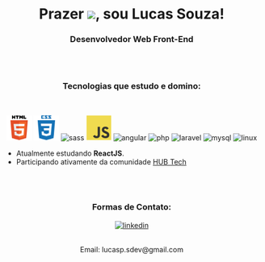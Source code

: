 <link rel="stylesheet" href="https://cdn.jsdelivr.net/gh/devicons/devicon@v2.11.0/devicon.min.css">

<h1 align="center">Prazer <img src="https://raw.githubusercontent.com/kaueMarques/kaueMarques/master/hi.gif" width="30px">, sou Lucas Souza!</h1>
<h3 align="center">Desenvolvedor Web <b>Front-End</b></h3>
<br>
<br>

<h3 align="center">Tecnologias que estudo e domino:</h3>
<br>
<p align="center">

<img src="https://raw.githubusercontent.com/devicons/devicon/master/icons/html5/html5-original-wordmark.svg" alt="html5"  width="50" height="50"/>
<img src="https://raw.githubusercontent.com/devicons/devicon/master/icons/css3/css3-plain-wordmark.svg" alt="css3"  width="50" height="50"/>
<img src="https://img.icons8.com/color/452/sass.png" alt="sass" width="50" height="50">
<img src="https://raw.githubusercontent.com/devicons/devicon/master/icons/javascript/javascript-original.svg" alt="javascript" width="50" height="50"/>
<img src="https://angular.io/assets/images/logos/angularjs/AngularJS-Shield.svg" alt="angular" width="50" height="50">
<img src="https://img.icons8.com/dusk/64/000000/php-logo.png" alt="php" width="50" height="50">
<img src="https://static-00.iconduck.com/assets.00/laravel-icon-497x512-uwybstke.png" alt="laravel" width="50" height="50">
<img src="https://img.icons8.com/ios/50/000000/mysql-logo.png" alt="mysql" width="50" height="50">
<img src="https://cdn.iconscout.com/icon/free/png-512/linux-17-570099.png" alt="linux" width="50" height="50">


* Atualmente estudando <b>ReactJS</b>.
* Participando ativamente da comunidade [HUB Tech](https://ahub.tech/discord)
</p>
<br>
<br>

<h3 align="center">Formas de Contato:</h3>
<p align="center">
<a href="https://www.linkedin.com/in/lucas-souza-dev/" target="blank"><img align="center" src="https://cdn.jsdelivr.net/npm/simple-icons@3.0.1/icons/linkedin.svg" alt="linkedin" height="30" width="30" /></a>
<br>
<br>
 <p align="center">Email: lucasp.sdev@gmail.com</p>
</p>



<!--
**Lucas Souza/deverebor** is a ✨ _special_ ✨ repository because its `README.md` (this file) appears on your GitHub profile.

Here are some ideas to get you started:

- 🔭 I’m currently working on ...
- 🌱 I’m currently learning ...
- 👯 I’m looking to collaborate on ...
- 🤔 I’m looking for help with ...
- 💬 Ask me about ...
- 📫 How to reach me: ...
- 😄 Pronouns: ...
- ⚡ Fun fact: ...
-->
